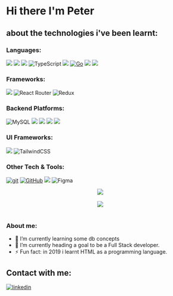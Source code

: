 # Hi there I'm Peter

## about the technologies i've been learnt:
### Languages:
 <img src = "https://img.shields.io/badge/-HTML5-E34F26?style=flat&logo=html5&logoColor=white"> <img src = "https://img.shields.io/badge/-CSS3-1572B6?style=flat&logo=css3&logoColor=white"> <img src="https://img.shields.io/badge/-JavaScript-eed718?style=flat&logo=javascript&logoColor=ffffff"> ![TypeScript](https://img.shields.io/badge/typescript-%23007ACC.svg?style=flat&logo=typescript&logoColor=white) <img src="https://img.shields.io/badge/-Python-black?style=flat&logo=python&logoColor=white"> [![Go](https://img.shields.io/badge/--00ADD8?logo=go&logoColor=ffffff)](https://golang.org/) <img src="https://img.shields.io/badge/-C%20&%20C++-659ad2?style=flat&logo=c%2B%2B&logoColor=ffffff"> <img src="http://img.shields.io/badge/-Java-F89820?style=flat&logo=java&logoColor=white">
 
### Frameworks:
 <img src="https://img.shields.io/badge/-React-000000?style=flat&logo=react&logoColor=00c8ff"> ![React Router](https://img.shields.io/badge/React_Router-CA4245?style=flat&logo=react-router&logoColor=white) ![Redux](https://img.shields.io/badge/redux-%23593d88.svg?style=flat&logo=redux&logoColor=white)
 
### Backend Platforms:
 ![MySQL](https://img.shields.io/badge/mysql-%2300f.svg?style=flat&logo=mysql&logoColor=white) <img src="https://img.shields.io/badge/-Firebase-FFA611?style=flat&logo=firebase&logoColor=FFFFFF"> <img src="https://camo.githubusercontent.com/16c921bc8fbac9756892f9344acbe27a5be09b60671d9db1fc8a6cb33b5cccd6/68747470733a2f2f696d672e736869656c64732e696f2f62616467652f2d4e6f64652e6a732d3343383733413f7374796c653d666c6174266c6f676f3d4e6f64652e6a73266c6f676f436f6c6f723d7768697465" data-canonical-src="https://img.shields.io/badge/-Node.js-3C873A?style=flat&amp;logo=Node.js&amp;logoColor=white" style="max-width: 100%;"> <img src="https://camo.githubusercontent.com/0c79b4c53042fc972376a628d2ffac987f98def4b6351c32803fa6638e42f699/68747470733a2f2f696d672e736869656c64732e696f2f62616467652f2d457870726573732e6a732d3738373837383f7374796c653d666c6174" data-canonical-src="https://img.shields.io/badge/-Express.js-787878?style=flat" style="max-width: 100%;"> <img src="https://camo.githubusercontent.com/3084f133857f6d0a29d410e59ba39f6906b0f2e32b24082d1e95710196984db6/68747470733a2f2f696d672e736869656c64732e696f2f62616467652f2d4d6f6e676f44422d3444423333443f7374796c653d666c6174266c6f676f3d6d6f6e676f6462266c6f676f436f6c6f723d464646464646" data-canonical-src="https://img.shields.io/badge/-MongoDB-4DB33D?style=flat&amp;logo=mongodb&amp;logoColor=FFFFFF" style="max-width: 100%;">
 
### UI Frameworks:
 <img src="https://img.shields.io/badge/-Bootstrap-563D7C?style=flat&logo=bootstrap&logoColor=white"> ![TailwindCSS](https://img.shields.io/badge/tailwindcss-%2338B2AC.svg?style=flat&logo=tailwind-css&logoColor=white)
 
### Other Tech & Tools:
 [![git](https://badgen.net/badge/icon/git?icon=git&label)](https://git-scm.com) [![GitHub](https://badgen.net/badge/icon/github?icon=github&label)](https://github.com) <img src="https://camo.githubusercontent.com/dcba282d85f141d78beb44a3a4f48c7f929f3ac7aaedd77a490e7a64fdcf2096/687474703a2f2f696d672e736869656c64732e696f2f62616467652f2d5653253230436f64652d3030374143433f7374796c653d666c6174266c6f676f3d76697375616c25323073747564696f253230636f6465266c6f676f436f6c6f723d7768697465" data-canonical-src="http://img.shields.io/badge/-VS%20Code-007ACC?style=flat&amp;logo=visual%20studio%20code&amp;logoColor=white" style="max-width: 100%;"> ![Figma](https://img.shields.io/badge/figma-%23F24E1E.svg?style=flat&logo=figma&logoColor=white)
<br/>

<div align="center"><img src="https://github-readme-stats.vercel.app/api?username=petermego&show_icons=true&count_private=true&hide_border=true" align="center" /></div>  
<br/>

<div align="center">
<img src="https://komarev.com/ghpvc/?username=petermego&&style=flat-square" align="center" />
</div>  

<br/>  

### About me:
<!--- 🔭 I’m currently working on ...-->
- 🌱 I’m currently learning some db concepts
- 🔭 I’m currently heading a goal to be a Full Stack developer.
- ⚡ Fun fact: in 2019 i learnt HTML as a programming language.
<!--
- 👯 I’m looking to collaborate on ...
- 🤔 I’m looking for help with ...
- 💬 Ask me about ...
- 📫 How to reach me:
- 😄 Pronouns:
-->

## Contact with me:

<a href="https://linkedin.com/in/peter-maged21" target="_blank">
<img src=https://img.shields.io/badge/linkedin-%231E77B5.svg?&style=for-the-badge&logo=linkedin&logoColor=white alt=linkedin style="margin-bottom: 5px;" />
</a>
